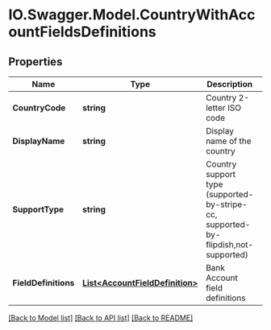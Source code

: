 # IO.Swagger.Model.CountryWithAccountFieldsDefinitions
## Properties

Name | Type | Description | Notes
------------ | ------------- | ------------- | -------------
**CountryCode** | **string** | Country 2-letter ISO code | [optional] 
**DisplayName** | **string** | Display name of the country | [optional] 
**SupportType** | **string** | Country support type (supported-by-stripe-cc, supported-by-flipdish,not-supported) | [optional] 
**FieldDefinitions** | [**List&lt;AccountFieldDefinition&gt;**](AccountFieldDefinition.md) | Bank Account field definitions | [optional] 

[[Back to Model list]](../README.md#documentation-for-models) [[Back to API list]](../README.md#documentation-for-api-endpoints) [[Back to README]](../README.md)

